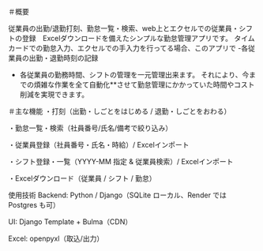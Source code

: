 ＃概要

従業員の出勤/退勤打刻、勤怠一覧・検索、web上とエクセルでの従業員・シフトの登録　Excelダウンロードを備えたシンプルな勤怠管理アプリです。
タイムカードでの勤怠入力、エクセルでの手入力を行ってる場合、このアプリで
-各従業員の出勤・退勤時刻の記録
- 各従業員の勤務時間、シフトの管理を一元管理出来ます。
それにより、今までの煩雑な作業を全て自動化**させて勤怠管理にかかっていた時間やコスト削減を実現できます。


＃主な機能
・打刻（出勤・しごとをはじめる / 退勤・しごとをおわる）

・勤怠一覧・検索（社員番号/氏名/備考で絞り込み）

・従業員登録（社員番号・氏名・時給）/ Excelインポート

・シフト登録・一覧（YYYY-MM 指定 & 従業員検索）/ Excelインポート

・Excelダウンロード（従業員 / シフト / 勤怠）






使用技術
Backend: Python / Django（SQLite ローカル、Render では Postgres も可）

UI: Django Template + Bulma（CDN）

Excel: openpyxl（取込/出力）
